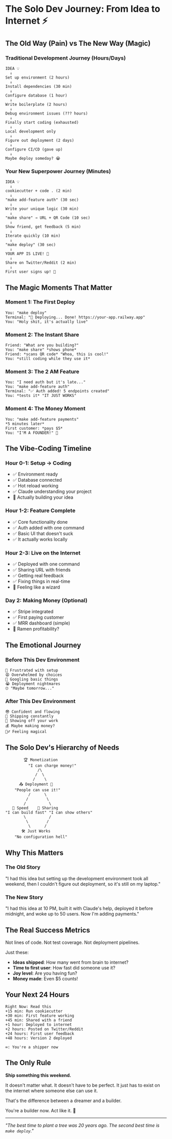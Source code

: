 # The Solo Dev Journey: From Idea to Internet ⚡

## The Old Way (Pain) vs The New Way (Magic)

### Traditional Development Journey (Hours/Days)
```
IDEA 💡
  ↓
Set up environment (2 hours)
  ↓
Install dependencies (30 min)
  ↓
Configure database (1 hour)
  ↓
Write boilerplate (2 hours)
  ↓
Debug environment issues (??? hours)
  ↓
Finally start coding (exhausted)
  ↓
Local development only
  ↓
Figure out deployment (2 days)
  ↓
Configure CI/CD (gave up)
  ↓
Maybe deploy someday? 😭
```

### Your New Superpower Journey (Minutes)
```
IDEA 💡
  ↓
cookiecutter + code . (2 min)
  ↓
"make add-feature auth" (30 sec)
  ↓
Write your unique logic (30 min)
  ↓
"make share" → URL + QR Code (10 sec)
  ↓
Show friend, get feedback (5 min)
  ↓
Iterate quickly (10 min)
  ↓
"make deploy" (30 sec)
  ↓
YOUR APP IS LIVE! 🎉
  ↓
Share on Twitter/Reddit (2 min)
  ↓
First user signs up! 🚀
```

## The Magic Moments That Matter

### Moment 1: The First Deploy
```
You: "make deploy"
Terminal: "🚀 Deploying... Done! https://your-app.railway.app"
You: "Holy shit, it's actually live"
```

### Moment 2: The Instant Share
```
Friend: "What are you building?"
You: "make share" *shows phone*
Friend: *scans QR code* "Whoa, this is cool!"
You: *still coding while they use it*
```

### Moment 3: The 2 AM Feature
```
You: "I need auth but it's late..."
You: "make add-feature auth"
Terminal: "✅ Auth added! 5 endpoints created"
You: *tests it* "IT JUST WORKS"
```

### Moment 4: The Money Moment
```
You: "make add-feature payments"
*5 minutes later*
First customer: *pays $5*
You: "I'M A FOUNDER!" 🎉
```

## The Vibe-Coding Timeline

### Hour 0-1: Setup → Coding
- ✅ Environment ready
- ✅ Database connected
- ✅ Hot reload working
- ✅ Claude understanding your project
- 🎯 Actually building your idea

### Hour 1-2: Feature Complete
- ✅ Core functionality done
- ✅ Auth added with one command
- ✅ Basic UI that doesn't suck
- ✅ It actually works locally

### Hour 2-3: Live on the Internet
- ✅ Deployed with one command
- ✅ Sharing URL with friends
- ✅ Getting real feedback
- ✅ Fixing things in real-time
- 🎯 Feeling like a wizard

### Day 2: Making Money (Optional)
- ✅ Stripe integrated
- ✅ First paying customer
- ✅ MRR dashboard (simple)
- 🎯 Ramen profitability?

## The Emotional Journey

### Before This Dev Environment
```
😤 Frustrated with setup
😩 Overwhelmed by choices
🤔 Googling basic things
😭 Deployment nightmares
🙄 "Maybe tomorrow..."
```

### After This Dev Environment
```
😎 Confident and flowing
🚀 Shipping constantly
🎉 Showing off your work
💰 Maybe making money?
🧙‍♂️ Feeling magical
```

## The Solo Dev's Hierarchy of Needs

```
        🏆 Monetization
          "I can charge money!"
              /\
             /  \
            /    \
      📤 Deployment 📱
    "People can use it!"
          /      \
         /        \
        /          \
   🚀 Speed    🤝 Sharing
"I can build fast" "I can show others"
        \          /
         \        /
          \      /
       🛠️ Just Works
    "No configuration hell"
```

## Why This Matters

### The Old Story
"I had this idea but setting up the development environment took all weekend, then I couldn't figure out deployment, so it's still on my laptop."

### The New Story  
"I had this idea at 10 PM, built it with Claude's help, deployed it before midnight, and woke up to 50 users. Now I'm adding payments."

## The Real Success Metrics

Not lines of code. Not test coverage. Not deployment pipelines.

Just these:
- **Ideas shipped**: How many went from brain to internet?
- **Time to first user**: How fast did someone use it?
- **Joy level**: Are you having fun?
- **Money made**: Even $5 counts!

## Your Next 24 Hours

```
Right Now: Read this
+15 min: Run cookiecutter
+30 min: First feature working
+45 min: Shared with a friend
+1 hour: Deployed to internet
+2 hours: Posted on Twitter/Reddit
+24 hours: First user feedback
+48 hours: Version 2 deployed

∞: You're a shipper now
```

## The Only Rule

**Ship something this weekend.**

It doesn't matter what. It doesn't have to be perfect. It just has to exist on the internet where someone else can use it.

That's the difference between a dreamer and a builder.

You're a builder now. Act like it. 🚀

---

*"The best time to plant a tree was 20 years ago. The second best time is `make deploy`."*